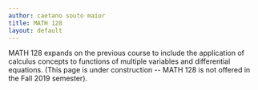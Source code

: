 ```yaml
---
author: caetano souto maior
title: MATH 128
layout: default
---
```


MATH 128 expands on the previous course to include the application of calculus concepts to functions of multiple variables and differential equations.
(This page is under construction -- MATH 128 is not offered in the Fall 2019 semester).

<!-- Welcome to the webpage for the Spring 2020 MATH 128 course at the FAES Graduate School at NIH. -->
